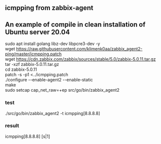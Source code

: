 ## icmpping from zabbix-agent

## An example of compile in clean installation of Ubuntu server 20.04
sudo apt install golang libz-dev libpcre3-dev -y  
wget https://raw.githubusercontent.com/klimenk0aa/zabbix_agent2-ping/master/icmpping.patch  
wget https://cdn.zabbix.com/zabbix/sources/stable/5.0/zabbix-5.0.11.tar.gz  
tar -xzf zabbix-5.0.11.tar.gz  
cd zabbix-5.0.11  
patch -s -p1 <../icmpping.patch  
./configure --enable-agent2 --enable-static  
make  
sudo setcap cap_net_raw=+ep src/go/bin/zabbix_agent2

### test
./src/go/bin/zabbix_agent2 -t icmpping[8.8.8.8]

### result
icmpping[8.8.8.8]                             [s|1]
